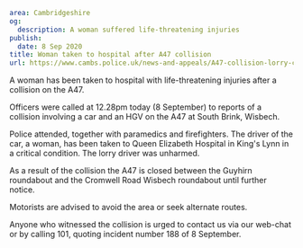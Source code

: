 ```yaml
area: Cambridgeshire
og:
  description: A woman suffered life-threatening injuries
publish:
  date: 8 Sep 2020
title: Woman taken to hospital after A47 collision
url: https://www.cambs.police.uk/news-and-appeals/A47-collision-lorry-car-woman-hospital
```

A woman has been taken to hospital with life-threatening injuries after a collision on the A47.

Officers were called at 12.28pm today (8 September) to reports of a collision involving a car and an HGV on the A47 at South Brink, Wisbech.

Police attended, together with paramedics and firefighters. The driver of the car, a woman, has been taken to Queen Elizabeth Hospital in King's Lynn in a critical condition. The lorry driver was unharmed.

As a result of the collision the A47 is closed between the Guyhirn roundabout and the Cromwell Road Wisbech roundabout until further notice.

Motorists are advised to avoid the area or seek alternate routes.

Anyone who witnessed the collision is urged to contact us via our web-chat or by calling 101, quoting incident number 188 of 8 September.
